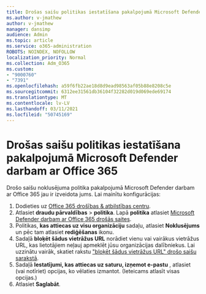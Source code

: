 ```yaml
---
title: Drošas saišu politikas iestatīšana pakalpojumā Microsoft Defender darbam ar Office 365
ms.author: v-jmathew
author: v-jmathew
manager: dansimp
audience: Admin
ms.topic: article
ms.service: o365-administration
ROBOTS: NOINDEX, NOFOLLOW
localization_priority: Normal
ms.collection: Adm_O365
ms.custom:
- "9000760"
- "7391"
ms.openlocfilehash: a59f6fb22ae18d8d9ead98563af05b88e8208c5e
ms.sourcegitcommit: 6312ee31561db36104f32282d019d069ede69174
ms.translationtype: MT
ms.contentlocale: lv-LV
ms.lasthandoff: 03/11/2021
ms.locfileid: "50745169"
---
```

# <a name="set-up-safe-link-policies-in-microsoft-defender-for-office-365"></a>Drošas saišu politikas iestatīšana pakalpojumā Microsoft Defender darbam ar Office 365

Drošo saišu noklusējuma politika pakalpojumā Microsoft Defender darbam ar Office 365 jau ir izveidota jums. Lai mainītu konfigurācijas:

1. Dodieties uz [Office 365 drošības & atbilstības centru](https://go.microsoft.com/fwlink/p/?linkid=2077143).
2. Atlasiet **draudu pārvaldības**  >  **politika**. Lapā **politika** atlasiet [Microsoft Defender darbam ar Office 365 drošās saites](https://go.microsoft.com/fwlink/?linkid=2101058).
3. Politikas, **kas attiecas uz visu organizāciju** sadaļu, atlasiet **Noklusējums** un pēc tam atlasiet **rediģēšanas** ikonu.
4. Sadaļā **bloķēt šādus vietrāžus URL** norādiet vienu vai vairākus vietrāžus URL, kas lietotājiem neļauj apmeklēt jūsu organizācijas dalībniekus. Lai uzzinātu vairāk, skatiet rakstu ["bloķēt šādus vietrāžus URL" drošo saišu sarakstā](https://go.microsoft.com/fwlink/?linkid=2092123).
5. Sadaļā **Iestatījumi, kas attiecas uz saturu, izņemot e-pastu** , atlasiet (vai notīriet) opcijas, ko vēlaties izmantot. (Ieteicams atlasīt visas opcijas.)
6. Atlasiet **Saglabāt**.
